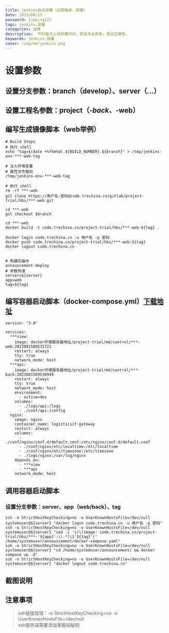 ```yaml
---
title: jenkins自动部署（远程编译、部署）
date: 2023/08/15
password: luoping123
tags: jenkins,部署
categories: 运维
description:  节约每次上线部署时间，提高作业效率，保证正确性。
keywords: jenkins,部署
cover: /img/md/jenkins.png
---
```


# 设置参数
## 设置分支参数：branch（develop）、server（***.***.**.**）
## 设置工程名参数：project（***-back、***-web）

## 编写生成镜像脚本（web举例）
```shell
# Build Steps
# 执行 shell
echo "tag=$(date +%Y%m%d).${BUILD_NUMBER}.${branch}" > /tmp/jenkins-env-***-web-tag

# 注入环境变量
# 属性文件路劲
/tmp/jenkins-env-***-web-tag

# 执行 shell
rm -rf ***-web
git clone https://用户名:密码@code.trechina.cn/gitlab/project-trial/hbs/***-web.git

cd ***-web
git checkout $branch

cd ***-web
docker build -t code.trechina.cn/project-trial/hbs/***-web:${tag} .

docker login code.trechina.cn -u 用户名 -p 密码
docker push code.trechina.cn/project-trial/hbs/***-web:${tag}
docker logout code.trechina.cn


# 构建后操作
announcement-deploy
# 参数传递
server=${server}
app=web
tag=${tag}
```

## 编写容器启动脚本（docker-compose.yml）[下载地址](/file/conf.zip)
```shell
version: "3.8"

services:
  ***view:
    image: docker环境服务器地址/project-trial/md/control/***-web:2023081509515721
    restart: always
    tty: true
    network_mode: host
  ***api:
    image: docker环境服务器地址/project-trial/md/control/***-back:2023081509530949
    restart: always
    tty: true
    network_mode: host
    environment:
      - active=dev
    volumes:
      - ./logs/api:/logs
      - ./conf/api:/config
  nginx:
    image: nginx
    container_name: logisticsif-gateway
    restart: always
    volumes:
      - ./conf/nginx/conf.d/default.conf:/etc/nginx/conf.d/default.conf
      - ./conf/nginx/etc/localtime:/etc/localtime
      - ./conf/nginx/etc/timezone:/etc/timezone
      - ./logs/nginx:/var/log/nginx
    depends_on:
      - ***view
      - ***api
    network_mode: host
```


## 调用容器启动脚本
### 设置分支参数：server、app（web/back）、tag
```shell
ssh -o StrictHostKeyChecking=no -o UserKnownHostsFile=/dev/null systemuser@${server} "docker login code.trechina.cn -u 用户名 -p 密码"
ssh -o StrictHostKeyChecking=no -o UserKnownHostsFile=/dev/null systemuser@${server} "sed -i 's|\(image: code.trechina.cn/project-trial/hbs/***-'${app}':\).*|\1'${tag}'|' /home/systemuser/announcement/docker-compose.yaml"
ssh -o StrictHostKeyChecking=no -o UserKnownHostsFile=/dev/null systemuser@${server} "cd /home/systemuser/announcement/ && docker compose up -d"
ssh -o StrictHostKeyChecking=no -o UserKnownHostsFile=/dev/null systemuser@${server} "docker logout code.trechina.cn"
```

## 截图说明

## 注意事项
> ssh链接报错：-o StrictHostKeyChecking=no -o UserKnownHostsFile=/dev/null  
ssh服务端需要添加客服端秘钥
